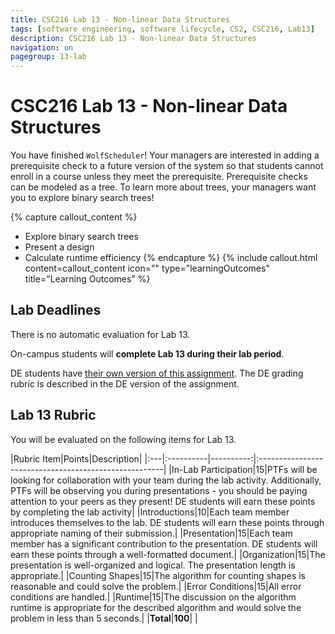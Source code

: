 ```yaml
---
title: CSC216 Lab 13 - Non-linear Data Structures
tags: [software engineering, software lifecycle, CS2, CSC216, Lab13]
description: CSC216 Lab 13 - Non-linear Data Structures
navigation: on
pagegroup: 13-lab
---
```

# CSC216 Lab 13 - Non-linear Data Structures
You have finished `WolfScheduler`!  Your managers are interested in adding a prerequisite check to a future version of the system so that students cannot enroll in a course unless they meet the prerequisite.  Prerequisite checks can be modeled as a tree.  To learn more about trees, your managers want you to explore binary search trees!


{% capture callout_content %}
  * Explore binary search trees
  * Present a design
  * Calculate runtime efficiency
{% endcapture %}
{% include callout.html content=callout_content icon="" type="learningOutcomes" title="Learning Outcomes" %}


## Lab Deadlines
There is no automatic evaluation for Lab 13.  

On-campus students will **complete Lab 13 during their lab period**.  

DE students have [their own version of this assignment](https://courses.ncsu.edu/csc216/lec/601/wrap/projects/Lab13.html).  The DE grading rubric is described in the DE version of the assignment.


## Lab 13 Rubric
You will be evaluated on the following items for Lab 13.  

|Rubric Item|Points|Description|
|:---|:----------|----------:|:------------------------------------------------------|
|In-Lab Participation|15|PTFs will be looking for collaboration with your team during the lab activity.  Additionally, PTFs will be observing you during presentations - you should be paying attention to your peers as they present!  DE students will earn these points by completing the lab activity|
|Introductions|10|Each team member introduces themselves to the lab.  DE students will earn these points through appropriate naming of their submission.|
|Presentation|15|Each team member has a significant contribution to the presentation. DE students will earn these points through a well-formatted document.|
|Organization|15|The presentation is well-organized and logical.  The presentation length is appropriate.|
|Counting Shapes|15|The algorithm for counting shapes is reasonable and could solve the problem.|
|Error Conditions|15|All error conditions are handled.|
|Runtime|15|The discussion on the algorithm runtime is appropriate for the described algorithm and would solve the problem in less than 5 seconds.|
|**Total**|**100**| |
